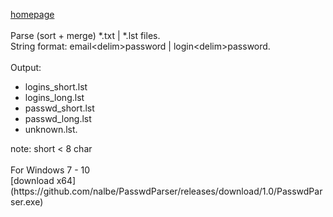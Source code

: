 [homepage](https://nalbe.github.io)
<br><br>
Parse (sort + merge) *.txt | *.lst files.
<br>
String format: email\<delim\>password | login\<delim\>password.
<br><br>
Output:
- logins_short.lst
- logins_long.lst
- passwd_short.lst
- passwd_long.lst
- unknown.lst. 
</ul>
note: short < 8 char
<br><br>
For Windows 7 - 10
<br>
[download x64](https://github.com/nalbe/PasswdParser/releases/download/1.0/PasswdParser.exe)
<br>
